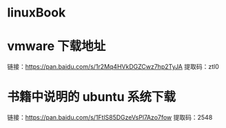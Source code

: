 # linuxBook

# vmware 下载地址
链接：https://pan.baidu.com/s/1r2Mq4HVkDGZCwz7hp2TyJA 
提取码：ztl0 

# 书籍中说明的 ubuntu 系统下载
链接：https://pan.baidu.com/s/1FtlS85DGzeVsPl7Azo7fow 
提取码：2548 
